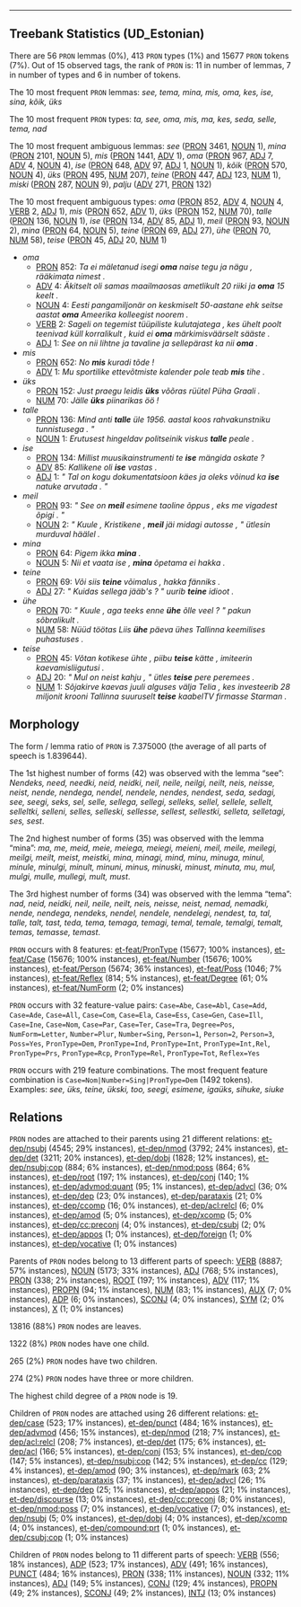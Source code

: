 

--------------------------------------------------------------------------------

## Treebank Statistics (UD_Estonian)

There are 56 `PRON` lemmas (0%), 413 `PRON` types (1%) and 15677 `PRON` tokens (7%).
Out of 15 observed tags, the rank of `PRON` is: 11 in number of lemmas, 7 in number of types and 6 in number of tokens.

The 10 most frequent `PRON` lemmas: <em>see, tema, mina, mis, oma, kes, ise, sina, kõik, üks</em>

The 10 most frequent `PRON` types:  <em>ta, see, oma, mis, ma, kes, seda, selle, tema, nad</em>

The 10 most frequent ambiguous lemmas: <em>see</em> ([PRON]() 3461, [NOUN]() 1), <em>mina</em> ([PRON]() 2101, [NOUN]() 5), <em>mis</em> ([PRON]() 1441, [ADV]() 1), <em>oma</em> ([PRON]() 967, [ADJ]() 7, [ADV]() 4, [NOUN]() 4), <em>ise</em> ([PRON]() 648, [ADV]() 97, [ADJ]() 1, [NOUN]() 1), <em>kõik</em> ([PRON]() 570, [NOUN]() 4), <em>üks</em> ([PRON]() 495, [NUM]() 207), <em>teine</em> ([PRON]() 447, [ADJ]() 123, [NUM]() 1), <em>miski</em> ([PRON]() 287, [NOUN]() 9), <em>palju</em> ([ADV]() 271, [PRON]() 132)

The 10 most frequent ambiguous types:  <em>oma</em> ([PRON]() 852, [ADV]() 4, [NOUN]() 4, [VERB]() 2, [ADJ]() 1), <em>mis</em> ([PRON]() 652, [ADV]() 1), <em>üks</em> ([PRON]() 152, [NUM]() 70), <em>talle</em> ([PRON]() 136, [NOUN]() 1), <em>ise</em> ([PRON]() 134, [ADV]() 85, [ADJ]() 1), <em>meil</em> ([PRON]() 93, [NOUN]() 2), <em>mina</em> ([PRON]() 64, [NOUN]() 5), <em>teine</em> ([PRON]() 69, [ADJ]() 27), <em>ühe</em> ([PRON]() 70, [NUM]() 58), <em>teise</em> ([PRON]() 45, [ADJ]() 20, [NUM]() 1)


* <em>oma</em>
  * [PRON]() 852: <em>Ta ei mäletanud isegi <b>oma</b> naise tegu ja nägu , rääkimata nimest .</em>
  * [ADV]() 4: <em>Äkitselt oli samas maailmaosas ametlikult 20 riiki ja <b>oma</b> 15 keelt .</em>
  * [NOUN]() 4: <em>Eesti pangamiljonär on keskmiselt 50-aastane ehk seitse aastat <b>oma</b> Ameerika kolleegist noorem .</em>
  * [VERB]() 2: <em>Sageli on tegemist tüüpiliste kulutajatega , kes ühelt poolt teenivad küll korralikult , kuid ei <b>oma</b> märkimisväärselt sääste .</em>
  * [ADJ]() 1: <em>See on nii lihtne ja tavaline ja sellepärast ka nii <b>oma</b> .</em>
* <em>mis</em>
  * [PRON]() 652: <em>No <b>mis</b> kuradi tõde !</em>
  * [ADV]() 1: <em>Mu sportilike ettevõtmiste kalender pole teab <b>mis</b> tihe .</em>
* <em>üks</em>
  * [PRON]() 152: <em>Just praegu leidis <b>üks</b> võõras rüütel Püha Graali .</em>
  * [NUM]() 70: <em>Jälle <b>üks</b> piinarikas öö !</em>
* <em>talle</em>
  * [PRON]() 136: <em>Mind anti <b>talle</b> üle 1956. aastal koos rahvakunstniku tunnistusega . "</em>
  * [NOUN]() 1: <em>Erutusest hingeldav politseinik viskus <b>talle</b> peale .</em>
* <em>ise</em>
  * [PRON]() 134: <em>Millist muusikainstrumenti te <b>ise</b> mängida oskate ?</em>
  * [ADV]() 85: <em>Kallikene oli <b>ise</b> vastas .</em>
  * [ADJ]() 1: <em>" Tal on kogu dokumentatsioon käes ja oleks võinud ka <b>ise</b> natuke arvutada . "</em>
* <em>meil</em>
  * [PRON]() 93: <em>" See on <b>meil</b> esimene taoline õppus , eks me vigadest õpigi . "</em>
  * [NOUN]() 2: <em>" Kuule , Kristikene , <b>meil</b> jäi midagi autosse , " ütlesin murduval häälel .</em>
* <em>mina</em>
  * [PRON]() 64: <em>Pigem ikka <b>mina</b> .</em>
  * [NOUN]() 5: <em>Nii et vaata ise , <b>mina</b> õpetama ei hakka .</em>
* <em>teine</em>
  * [PRON]() 69: <em>Või siis <b>teine</b> võimalus , hakka fänniks .</em>
  * [ADJ]() 27: <em>" Kuidas sellega jääb's ? " uurib <b>teine</b> idioot .</em>
* <em>ühe</em>
  * [PRON]() 70: <em>" Kuule , aga teeks enne <b>ühe</b> õlle veel ? " pakun sõbralikult .</em>
  * [NUM]() 58: <em>Nüüd töötas Liis <b>ühe</b> päeva ühes Tallinna keemilises puhastuses .</em>
* <em>teise</em>
  * [PRON]() 45: <em>Võtan kotikese ühte , piibu <b>teise</b> kätte , imiteerin kaevamisliigutusi .</em>
  * [ADJ]() 20: <em>" Mul on neist kahju , " ütles <b>teise</b> pere peremees .</em>
  * [NUM]() 1: <em>Sõjakirve kaevas juuli alguses välja Telia , kes investeerib 28 miljonit krooni Tallinna suuruselt <b>teise</b> kaabelTV firmasse Starman .</em>

## Morphology

The form / lemma ratio of `PRON` is 7.375000 (the average of all parts of speech is 1.839644).

The 1st highest number of forms (42) was observed with the lemma “see”: <em>Nendeks, need, needki, neid, neidki, neil, neile, neilgi, neilt, neis, neisse, neist, nende, nendega, nendel, nendele, nendes, nendest, seda, sedagi, see, seegi, seks, sel, selle, sellega, sellegi, selleks, sellel, sellele, sellelt, selleltki, selleni, selles, selleski, sellesse, sellest, sellestki, selleta, selletagi, ses, sest</em>.

The 2nd highest number of forms (35) was observed with the lemma “mina”: <em>ma, me, meid, meie, meiega, meiegi, meieni, meil, meile, meilegi, meilgi, meilt, meist, meistki, mina, minagi, mind, minu, minuga, minul, minule, minulgi, minult, minuni, minus, minuski, minust, minuta, mu, mul, mulgi, mulle, mullegi, mult, must</em>.

The 3rd highest number of forms (34) was observed with the lemma “tema”: <em>nad, neid, neidki, neil, neile, neilt, neis, neisse, neist, nemad, nemadki, nende, nendega, nendeks, nendel, nendele, nendelegi, nendest, ta, tal, talle, talt, tast, teda, tema, temaga, temagi, temal, temale, temalgi, temalt, temas, temasse, temast</em>.

`PRON` occurs with 8 features: [et-feat/PronType]() (15677; 100% instances), [et-feat/Case]() (15676; 100% instances), [et-feat/Number]() (15676; 100% instances), [et-feat/Person]() (5674; 36% instances), [et-feat/Poss]() (1046; 7% instances), [et-feat/Reflex]() (814; 5% instances), [et-feat/Degree]() (61; 0% instances), [et-feat/NumForm]() (2; 0% instances)

`PRON` occurs with 32 feature-value pairs: `Case=Abe`, `Case=Abl`, `Case=Add`, `Case=Ade`, `Case=All`, `Case=Com`, `Case=Ela`, `Case=Ess`, `Case=Gen`, `Case=Ill`, `Case=Ine`, `Case=Nom`, `Case=Par`, `Case=Ter`, `Case=Tra`, `Degree=Pos`, `NumForm=Letter`, `Number=Plur`, `Number=Sing`, `Person=1`, `Person=2`, `Person=3`, `Poss=Yes`, `PronType=Dem`, `PronType=Ind`, `PronType=Int`, `PronType=Int,Rel`, `PronType=Prs`, `PronType=Rcp`, `PronType=Rel`, `PronType=Tot`, `Reflex=Yes`

`PRON` occurs with 219 feature combinations.
The most frequent feature combination is `Case=Nom|Number=Sing|PronType=Dem` (1492 tokens).
Examples: <em>see, üks, teine, ükski, too, seegi, esimene, igaüks, sihuke, siuke</em>


## Relations

`PRON` nodes are attached to their parents using 21 different relations: [et-dep/nsubj]() (4545; 29% instances), [et-dep/nmod]() (3792; 24% instances), [et-dep/det]() (3211; 20% instances), [et-dep/dobj]() (1828; 12% instances), [et-dep/nsubj:cop]() (884; 6% instances), [et-dep/nmod:poss]() (864; 6% instances), [et-dep/root]() (197; 1% instances), [et-dep/conj]() (140; 1% instances), [et-dep/advmod:quant]() (95; 1% instances), [et-dep/advcl]() (36; 0% instances), [et-dep/dep]() (23; 0% instances), [et-dep/parataxis]() (21; 0% instances), [et-dep/ccomp]() (16; 0% instances), [et-dep/acl:relcl]() (6; 0% instances), [et-dep/amod]() (5; 0% instances), [et-dep/xcomp]() (5; 0% instances), [et-dep/cc:preconj]() (4; 0% instances), [et-dep/csubj]() (2; 0% instances), [et-dep/appos]() (1; 0% instances), [et-dep/foreign]() (1; 0% instances), [et-dep/vocative]() (1; 0% instances)

Parents of `PRON` nodes belong to 13 different parts of speech: [VERB]() (8887; 57% instances), [NOUN]() (5173; 33% instances), [ADJ]() (768; 5% instances), [PRON]() (338; 2% instances), [ROOT]() (197; 1% instances), [ADV]() (117; 1% instances), [PROPN]() (94; 1% instances), [NUM]() (83; 1% instances), [AUX]() (7; 0% instances), [ADP]() (6; 0% instances), [SCONJ]() (4; 0% instances), [SYM]() (2; 0% instances), [X]() (1; 0% instances)

13816 (88%) `PRON` nodes are leaves.

1322 (8%) `PRON` nodes have one child.

265 (2%) `PRON` nodes have two children.

274 (2%) `PRON` nodes have three or more children.

The highest child degree of a `PRON` node is 19.

Children of `PRON` nodes are attached using 26 different relations: [et-dep/case]() (523; 17% instances), [et-dep/punct]() (484; 16% instances), [et-dep/advmod]() (456; 15% instances), [et-dep/nmod]() (218; 7% instances), [et-dep/acl:relcl]() (208; 7% instances), [et-dep/det]() (175; 6% instances), [et-dep/acl]() (166; 5% instances), [et-dep/conj]() (153; 5% instances), [et-dep/cop]() (147; 5% instances), [et-dep/nsubj:cop]() (142; 5% instances), [et-dep/cc]() (129; 4% instances), [et-dep/amod]() (90; 3% instances), [et-dep/mark]() (63; 2% instances), [et-dep/parataxis]() (37; 1% instances), [et-dep/advcl]() (26; 1% instances), [et-dep/dep]() (25; 1% instances), [et-dep/appos]() (21; 1% instances), [et-dep/discourse]() (13; 0% instances), [et-dep/cc:preconj]() (8; 0% instances), [et-dep/nmod:poss]() (7; 0% instances), [et-dep/vocative]() (7; 0% instances), [et-dep/nsubj]() (5; 0% instances), [et-dep/dobj]() (4; 0% instances), [et-dep/xcomp]() (4; 0% instances), [et-dep/compound:prt]() (1; 0% instances), [et-dep/csubj:cop]() (1; 0% instances)

Children of `PRON` nodes belong to 11 different parts of speech: [VERB]() (556; 18% instances), [ADP]() (523; 17% instances), [ADV]() (491; 16% instances), [PUNCT]() (484; 16% instances), [PRON]() (338; 11% instances), [NOUN]() (332; 11% instances), [ADJ]() (149; 5% instances), [CONJ]() (129; 4% instances), [PROPN]() (49; 2% instances), [SCONJ]() (49; 2% instances), [INTJ]() (13; 0% instances)

